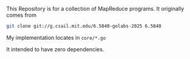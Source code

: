 This Repository is for a collection of MapReduce programs. It originally comes from

```bash
git clone git://g.csail.mit.edu/6.5840-golabs-2025 6.5840
```

My implementation locates in `core/*.go`

It intended to have zero dependencies.